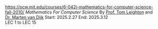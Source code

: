 https://ocw.mit.edu/courses/6-042j-mathematics-for-computer-science-fall-2010/
*Mathematics For Computer Science* By [Prof. Tom Leighton](https://ocw.mit.edu/search/?q=Prof.+Tom+Leighton) and [Dr. Marten van Dijk](https://ocw.mit.edu/search/?q=Dr.+Marten+Van+Dijk)
Start: 2025.2.27 End: 2025.3.12  
LEC 1 to LEC 15